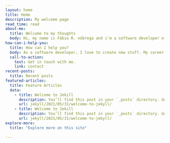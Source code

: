 ```yaml
---
layout: home
title: Home
description: My welcome page
read_time: read
about-me: 
  title: Welcome to my thoughts
  body: Hi, my name is Fábio R. nóbrega and i'm a software developer of web systems with HTML, CSS and JavaScript. I currently use a Vue.JS framework with Nuxt.Js and I have experience with Ruby on Rails and Node.JS (with TypeORM) on backend. I started my journey at the Federal University of Rio de Janeiro studying Engraving UFRJ. I also take classes in Computer Science, where I became part of the junior computer enterprise, EJCM. Where I had experiences with mobile development for android and IOS, as well as the opportunity to manage a project from software prioritization to final execution. I am currently at lemoneyway where I work as a developer getting deeper and deeper into good programming practices and solving challenges in the cashback market. And I m collaboration on Computer Science museum from UFRJ. To time to time i create some projects for arduino.
how-can-i-help-you: 
  title: How can I help you?
  body: As a software developer, I love to create new stuff. My career is mostly in web development. I all so do a lot of electronic art with Arduino and digital art in general.Put simply I can help you transform ideas on paper into reality. 
  call-to-action: 
    text: Get in touch with me.
    link: contact
recent-posts: 
  title: Recent posts
featured-articles:
  title: Feature Articles
  data: 
    - title: Welcome to Jekill
      description: You’ll find this post in your `_posts` directory. Go ahead and edit it and re-build the site to see your changes. You can rebuild the site in many different ways, but the most common way is to run `jekyll serve`, which launches a web server and auto-regenerates your site when a file is updated.
      url: jekyll/2021/05/31/welcome-to-jekyll/
    - title: Welcome to Jekill
      description: You’ll find this post in your `_posts` directory. Go ahead and edit it and re-build the site to see your changes. You can rebuild the site in many different ways, but the most common way is to run `jekyll serve`, which launches a web server and auto-regenerates your site when a file is updated.
      url: jekyll/2021/05/31/welcome-to-jekyll/
explore-more: 
  title: "Explore more on this site"

---
```

